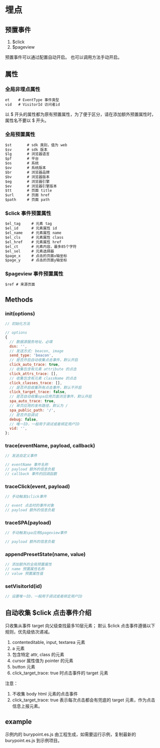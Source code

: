 # 埋点

## 预置事件

1. $click
2. $pageview

预置事件可以通过配置自动开启。
也可以调用方法手动开启。

## 属性

### 全局非埋点属性

```txt
et    # EventType 事件类型
vid   # VisitorId 访问者id
```

以 $ 开头的属性都为原有预置属性，为了便于区分，请在添加额外预置属性时，属性名不要以 $ 开头。

### 全局预置属性

```txt
$st       # sdk 类别，值为 web
$sv       # sdk 版本
$lg       # 浏览器语言
$pf       # 平台
$os       # 系统
$ov       # 系统版本
$br       # 浏览器品牌
$bv       # 浏览器版本
$eg       # 浏览器引擎
$ev       # 浏览器引擎版本
$tt       # 页面 title
$url      # 页面 href
$path     # 页面 path
```

### $click 事件预置属性

```txt
$el_tag     # 元素 tag
$el_id      # 元素属性 id
$el_name    # 元素属性 name
$el_cls     # 元素属性 class
$el_href    # 元素属性 href
$el_ct      # 元素内容，最多85个字符
$el_sel     # 元素选择器
$page_x     # 点击的页面x轴坐标
$page_y     # 点击的页面y轴坐标
```

### $pageview 事件预置属性

```txt
$ref # 来源页面
```

## Methods

### init(options)

```js
// 初始化方法

// options
{
  // 数据源服务地址，必填
  dsn: '',
  // 发送方式: beacon, image
  send_type: 'beacon',
  // 是否开启自动收集点击事件，默认开启
  click_auto_trace: true,
  // 收集包含有元素 attribute 的点击
  click_attrs_trace: [],
  // 收集包含有元素 className 的点击
  click_classes_trace: [],
  // 是否开启收集所有点击事件，默认不开启
  click_target_trace: false,
  // 是否自动收集spa应用页面浏览事件，默认开启
  spa_auto_trace: true,
  // 单页应用的发布路径，默认为 /
  spa_public_path: '/',
  // 是否开启调试
  debug: false,
  // 唯一ID，一般用于调试或者绑定用户ID
  vid: '',
};
```

### trace(eventName, payload, callback)

```js
// 发送自定义事件

// eventName 事件名称
// payload 额外的信息负载
// callback 事件的回调函数
```

### traceClick(event, payload)

```js
// 手动触发$click事件

// event 点击时的事件对象
// payload 额外的信息负载
```

### traceSPA(payload)

```js
// 手动触发spa应用$pageview事件

// payload 额外的信息负载
```

### appendPresetState(name, value)

```js
// 添加额外的全局预置属性
// name 预置属性名称
// value 预置属性值
```

### setVisitorId(id)

```js
// 设置唯一ID，一般用于调试或者绑定用户ID
```

## 自动收集 $click 点击事件介绍

只收集从事件 target 向父级查找最多10层元素；
默认 $click 点击事件遵循以下规则，优先级依次递减。

1. contenteditable, input, textarea 元素
2. a 元素
3. 包含特定 attr, class 的元素
4. cursor 属性值为 pointer 的元素
5. button 元素
6. click_target_trace: true 时点击事件的 target 元素

注意：

1. 不收集 body html 元素的点击事件
2. click_target_trace: true 表示每次点击都会有兜底的 target 元素，作为点击信息上报元素。

## example

示例内的 burypoint.es.js 由工程生成，如需要运行示例，复制最新的 burypoint.es.js 到示例项目。
